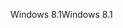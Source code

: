 <span data-ttu-id="1fc7c-101">Windows 8.1</span><span class="sxs-lookup"><span data-stu-id="1fc7c-101">Windows 8.1</span></span>